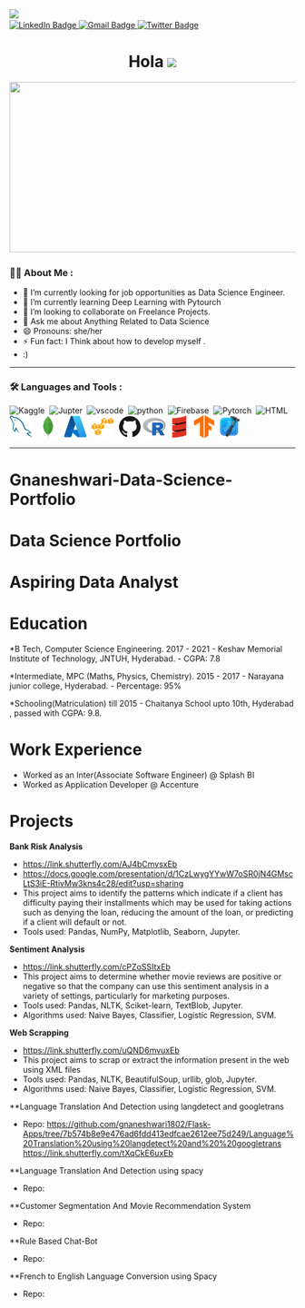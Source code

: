 <div id="header" align="Left">
  <img src="https://media.giphy.com/media/M9gbBd9nbDrOTu1Mqx/giphy.gif" width="100"/>
</div>

<div id="badges" align="Left">
  <a href="https://www.linkedin.com/in/gnaneshwari-mahimaluru-041a731a0/">
    <img src="https://img.shields.io/badge/LinkedIn-blue?style=for-the-badge&logo=linkedin&logoColor=white" alt="LinkedIn Badge"/>
  </a>
  <a href="https://mail.google.com/mail/?view=cm&fs=1&tf=1&to=gnaneshwari.m2009@gmail.com&body=">
  <img src="https://img.shields.io/badge/Gmail-red?style=for-the-badge&logo=gmail&logoColor=white" alt="Gmail Badge"/>
  </a>

  <a href="https://twitter.com/SomeshGhaturle">
    <img src="https://img.shields.io/badge/Twitter-blue?style=for-the-badge&logo=twitter&logoColor=white" alt="Twitter Badge"/>
  </a>
</div>



<h1 align = "center">
 Hola 
  <img src="https://media.giphy.com/media/hvRJCLFzcasrR4ia7z/giphy.gif" width="30px"/>
</h1>

<div align="center">
  <img src="https://github.com/somesh-ghaturle/svg-s/blob/main/giphy-downsized-large.gif" width="600" height="300"/>
</div>

### :man_technologist: About Me :
- 🔭 I’m currently looking for job opportunities as Data Science Engineer.
- 🌱 I’m currently learning Deep Learning with Pytourch
- 👯 I’m looking to collaborate on Freelance Projects.
- 💬 Ask me about Anything Related to Data Science
- 😄 Pronouns: she/her
- ⚡ Fun fact: I Think about how to develop myself .
- :) 
---

### :hammer_and_wrench: Languages and Tools :
<div>
  <img src="https://www.kaggle.com/gnaneshwari123" title="Kaggle" alt="Kaggle" width="40" height="40"/>&nbsp;
  <img src="https://images.app.goo.gl/bogf42ih4cCJmwW1A" title="Jupyter" alt="Jupter " width="40" height="40"/>&nbsp;
  <img src="https://images.app.goo.gl/dnWUu5DNX7CPBn2k6"  title="vscode" alt="vscode" width="40" height="40"/>&nbsp;
  <img src="https://images.app.goo.gl/HofpgjqLKCRUk3fv9" title="python" alt="python" width="40" height="40"/>&nbsp;
  <img src="https://images.app.goo.gl/SdUd5Pt5CGU6GkSPA" title="Firebase" alt="Firebase" width="40" height="40"/>&nbsp;
  <img src="https://images.app.goo.gl/k1FX6Q6iZFnE7rDp9" title="Pytorch"  alt="Pytorch" width="40" height="40"/>&nbsp;
  <img src="https://images.app.goo.gl/eG9p2CaqGrySfzWy7" title="snowflake" alt="HTML" width="40" height="40"/>&nbsp;
  <img src="https://github.com/devicons/devicon/blob/master/icons/mysql/mysql-original.svg" title="MySQL"  alt="MySQL" width="40" height="40"/>&nbsp;
  <img src="https://github.com/devicons/devicon/blob/master/icons/mongodb/mongodb-original.svg" title="MongoDB" alt="MongoDB" width="40" height="40"/>&nbsp;
  <img src="https://github.com/devicons/devicon/blob/master/icons/azure/azure-original.svg" title="Azure" alt="Azure" width="40" height="40"/>&nbsp;
  <img src="https://github.com/devicons/devicon/blob/master/icons/amazonwebservices/amazonwebservices-original.svg" title="AWS" alt="AWS" width="40"height="40"/>&nbsp;
<img src="https://github.com/devicons/devicon/blob/master/icons/github/github-original.svg" title="Github" **alt="Github" width="40" height="40"/>
<img src="https://github.com/devicons/devicon/blob/master/icons/r/r-original.svg" title="R" **alt="R" width="40" height="40"/>
<img src="https://github.com/devicons/devicon/blob/master/icons/scala/scala-original.svg" title="Scala" **alt="Scala" width="40" height="40"/>
<img src="https://github.com/devicons/devicon/blob/master/icons/tensorflow/tensorflow-original.svg" title="Tensorflow" **alt="Tensorflow" width="40"height="40"/>
<img src="https://github.com/devicons/devicon/blob/master/icons/xcode/xcode-original.svg" title="Xcode" **alt="Xcode" width="40" height="40"/></div>

----


# Gnaneshwari-Data-Science-Portfolio
# Data Science Portfolio
# Aspiring Data Analyst

# Education
  *B Tech, Computer Science Engineering.                              2017 - 2021 
    - Keshav Memorial Institute of Technology, JNTUH, Hyderabad. 
    - CGPA: 7.8 

  *Intermediate, MPC (Maths, Physics, Chemistry).                     2015 - 2017 
    - Narayana junior college, Hyderabad. 
    - Percentage: 95% 

  *Schooling(Matriculation)                                           till 2015
    - Chaitanya School upto 10th, Hyderabad , passed with CGPA: 9.8.                                   


# Work Experience
 - Worked as an Inter(Associate Software Engineer) @ Splash BI
 - Worked as Application Developer @ Accenture

# Projects

**Bank Risk Analysis** 
 - https://link.shutterfly.com/AJ4bCmvsxEb
 - https://docs.google.com/presentation/d/1CzLwygYYwW7oSR0jN4GMscLtS3iE-RtivMw3kns4c28/edit?usp=sharing
 - This project aims to identify the patterns which indicate if a client has difficulty paying their installments which may be  used for taking actions such as denying the loan, reducing the amount of the loan, 
   or predicting if a client will default or not. 
 - Tools used: Pandas, NumPy, Matplotlib, Seaborn, Jupyter. 

**Sentiment Analysis** 
 - https://link.shutterfly.com/cPZoSSItxEb
 - This project aims to determine whether movie reviews are positive or negative so that the company can use this  sentiment analysis in a variety of settings, particularly for marketing purposes. 
 - Tools used: Pandas, NLTK, Sciket-learn, TextBlob, Jupyter. 
 - Algorithms used: Naive Bayes, Classifier, Logistic Regression, SVM. 
 
**Web Scrapping**
 - https://link.shutterfly.com/uQND6mvuxEb
 - This project aims to scrap or extract the information present in the web using XML files
 - Tools used: Pandas, NLTK, BeautifulSoup, urllib, glob, Jupyter. 
 - Algorithms used: Naive Bayes, Classifier, Logistic Regression, SVM. 
 
**Language Translation And Detection using langdetect and googletrans
 - Repo: https://github.com/gnaneshwari1802/Flask-Apps/tree/7b574b8e9e476ad6fdd413edfcae2612ee75d249/Language%20Translation%20using%20langdetect%20and%20%20googletrans
   https://link.shutterfly.com/tXqCkE6uxEb
   
**Language Translation And Detection using spacy
 - Repo: 
   
**Customer Segmentation And Movie Recommendation System
 - Repo: 
   
**Rule Based Chat-Bot
 - Repo:
   
**French to English Language Conversion using Spacy
 - Repo:

